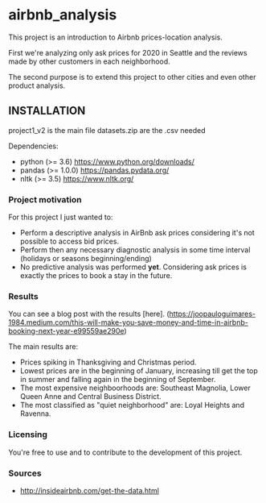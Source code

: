 # airbnb_analysis
This project is an introduction to Airbnb prices-location analysis.

First we're analyzing only ask prices for 2020 in Seattle and the reviews made by other customers in each neighborhood.

The second purpose is to extend this project to other cities and even other product analysis.

## INSTALLATION

project1_v2 is the main file
datasets.zip are the .csv needed

Dependencies:

- python (>= 3.6)       https://www.python.org/downloads/
- pandas (>= 1.0.0)     https://pandas.pydata.org/
- nltk (>= 3.5)         https://www.nltk.org/

### Project motivation

For this project I just wanted to:

- Perform a descriptive analysis in AirBnb ask prices considering it's not possible to access bid prices.
- Perform then any necessary diagnostic analysis in some time interval (holidays or seasons beginning/ending)
- No predictive analysis was performed **yet**. Considering ask prices is exactly the prices to book a stay in the future.

### Results

You can see a blog post with the results [here]. (https://joopauloguimares-1984.medium.com/this-will-make-you-save-money-and-time-in-airbnb-booking-next-year-e99559ae290e)

The main results are:

- Prices spiking in Thanksgiving and Christmas period.
- Lowest prices are in the beginning of January, increasing till get the top in summer and falling again in the beginning of September.
- The most expensive neighboorhoods are: Southeast Magnolia, Lower Queen Anne and Central Business District.
- The most classified as "quiet neighborhood" are: Loyal Heights and Ravenna.

### Licensing

You're free to use and to contribute to the development of this project.

### Sources

- http://insideairbnb.com/get-the-data.html
